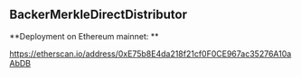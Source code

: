 ## BackerMerkleDirectDistributor

**Deployment on Ethereum mainnet: **

https://etherscan.io/address/0xE75b8E4da218f21cf0F0CE967ac35276A10aAbDB

